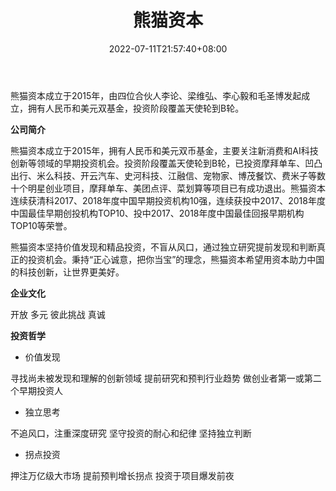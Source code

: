 ﻿---
weight: 
title: "熊猫资本"
description: "熊猫资本成立于2015年，由四位合伙人李论、梁维弘、李心毅和毛圣博发起成立，拥有人民币和美元双基金，投资阶段覆盖天使轮到B轮"
date: 2022-07-11T21:57:40+08:00
lastmod: 2022-07-11T16:45:40+08:00
draft: false
authors: ["yangsi"]
featuredImage: "xiongmaoziben.jpg"
link: "https://www.pandavcfund.com/f"
tags: ["投资机构","熊猫资本"]
categories: ["navigation"]
navigation: ["投资机构"]
lightgallery: true
toc: true
pinned: false
recommend: false
recommend1: false
---
熊猫资本成立于2015年，由四位合伙人李论、梁维弘、李心毅和毛圣博发起成立，拥有人民币和美元双基金，投资阶段覆盖天使轮到B轮。

**公司简介**

熊猫资本成立于2015年，拥有人民币和美元双币基金，主要关注新消费和AI科技创新等领域的早期投资机会。投资阶段覆盖天使轮到B轮，已投资摩拜单车、凹凸出行、米么科技、开云汽车、史河科技、江融信、宠物家、博茂餐饮、费米子等数十个明星创业项目，摩拜单车、美团点评、菜划算等项目已有成功退出。熊猫资本连续获清科2017、2018年度中国早期投资机构10强，连续获投中2017、2018年度中国最佳早期创投机构TOP10、投中2017、2018年度中国最佳回报早期机构TOP10等荣誉。

熊猫资本坚持价值发现和精品投资，不盲从风口，通过独立研究提前发现和判断真正的投资机会。秉持“正心诚意，把你当宝”的理念，熊猫资本希望用资本助力中国的科技创新，让世界更美好。

**企业文化**

开放   多元    彼此挑战    真诚 

**投资哲学**

- 价值发现

寻找尚未被发现和理解的创新领域
提前研究和预判行业趋势
做创业者第一或第二个早期投资人

- 独立思考

不追风口，注重深度研究
坚守投资的耐心和纪律
坚持独立判断

- 拐点投资

押注万亿级大市场
提前预判增长拐点
投资于项目爆发前夜